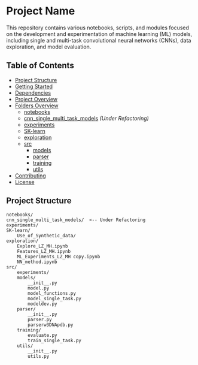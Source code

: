 # Project Name

This repository contains various notebooks, scripts, and modules focused on the development and experimentation of machine learning (ML) models, including single and multi-task convolutional neural networks (CNNs), data exploration, and model evaluation.

## Table of Contents
- [Project Structure](#project-structure)
- [Getting Started](#getting-started)
- [Dependencies](#dependencies)
- [Project Overview](#project-overview)
- [Folders Overview](#folders-overview)
  - [notebooks](#notebooks)
  - [cnn_single_multi_task_models](#cnn_single_multi_task_models) *(Under Refactoring)*
  - [experiments](#experiments)
  - [SK-learn](#sk-learn)
  - [exploration](#exploration)
  - [src](#src)
    - [models](#models)
    - [parser](#parser)
    - [training](#training)
    - [utils](#utils)
- [Contributing](#contributing)
- [License](#license)

## Project Structure

```plaintext
notebooks/
cnn_single_multi_task_models/  <-- Under Refactoring
experiments/
SK-learn/
    Use_of_Synthetic_data/
exploration/
    Explore_LZ_MH.ipynb
    Features_LZ_MH.ipynb
    ML_Experiments_LZ_MH copy.ipynb
    NN_method.ipynb
src/
    experiments/
    models/
        __init__.py
        model.py
        model_functions.py
        model_single_task.py
        modeldev.py
    parser/
        __init__.py
        parser.py
        parserw3DNApdb.py
    training/
        evaluate.py
        train_single_task.py
    utils/
        __init__.py
        utils.py
